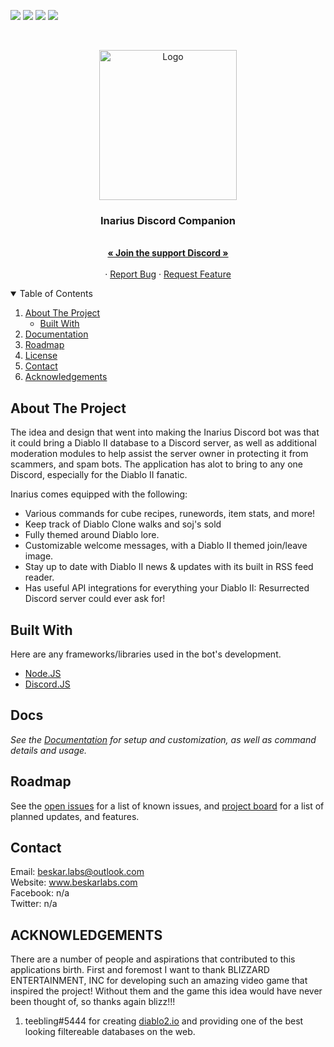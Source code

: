 <!-- PROJECT SHIELDS -->
<!--
*** I'm using markdown "reference style" links for readability.
*** Reference links are enclosed in brackets [ ] instead of parentheses ( ).
*** See the bottom of this document for the declaration of the reference variables
*** for contributors-url, forks-url, etc. This is an optional, concise syntax you may use.
*** https://www.markdownguide.org/basic-syntax/#reference-style-links
-->
[![][readme-shield]][readme-url]
[![][version-shield]][version-url]
[![][issues-shield]][issues-url]
![][discord-shield]



<!-- PROJECT LOGO -->
<br />
<p align="center">
    <img src="https://imgur.com/GH5VnSq.png" alt="Logo" width="220" height="240">

  <h3 align="center">Inarius Discord Companion</h3>

  <p align="center">
    <br />
    <a href="https://discord.gg/WqunCan"><strong>« Join the support Discord »</strong></a>
    <br />
    <br />
    <!-- <a href="https://github.com/othneildrew/Best-README-Template">Invite the Bot</a> -->
    ·
    <a href="https://github.com/ALCHElVlY/inarius/issues">Report Bug</a>
    ·
    <a href="https://github.com/ALCHElVlY/inarius/issues">Request Feature</a>
  </p>
</p>



<!-- TABLE OF CONTENTS -->
<details open="open">
  <summary>Table of Contents</summary>
  <ol>
    <li>
      <a href="#about-the-project">About The Project</a>
      <ul>
        <li><a href="#built-with">Built With</a></li>
      </ul>
    </li>
    <li><a href="#docs">Documentation</a></li>
    <li><a href="#roadmap">Roadmap</a></li>
    <li><a href="#license">License</a></li>
    <li><a href="#contact">Contact</a></li>
    <li><a href="#acknowledgements">Acknowledgements</a></li>
  </ol>
</details>



<!-- ABOUT THE PROJECT -->
## About The Project

<!-- [![Product Name Screen Shot][product-screenshot]](https://example.com) -->

The idea and design that went into making the Inarius Discord bot was that it could bring a Diablo II database to a Discord server, as well as additional moderation modules to help assist the server owner in protecting it from scammers, and spam bots. The application has alot to bring to any one Discord, especially for the Diablo II fanatic.

Inarius comes equipped with the following:
* Various commands for cube recipes, runewords, item stats, and more!
* Keep track of Diablo Clone walks and soj's sold
* Fully themed around Diablo lore.
* Customizable welcome messages, with a Diablo II themed join/leave image.
* Stay up to date with Diablo II news & updates with its built in RSS feed reader.
* Has useful API integrations for everything your Diablo II: Resurrected Discord server could ever ask for!



## Built With

Here are any frameworks/libraries used in the bot's development.
* [Node.JS](https://nodejs.org/en/)
* [Discord.JS](https://discord.js.org/#/)



<!-- Documentation -->
## Docs

_See the [Documentation](#) for setup and customization, as well as command details and usage._



<!-- ROADMAP -->
## Roadmap

See the [open issues](https://github.com/ALCHElVlY/inarius/issues) for a list of known issues, and [project board](https://github.com/ALCHElVlY/inarius/projects/1) for a list of planned updates, and features.



<!-- CONTACT -->
## Contact

Email: beskar.labs@outlook.com<br>
Website: www.beskarlabs.com<br>
Facebook: n/a<br>
Twitter: n/a



<!-- ACKNOWLEDGEMENTS -->
## ACKNOWLEDGEMENTS

<div>
    <p>
        There are a number of people and aspirations that contributed to this applications birth. First and foremost I want to thank BLIZZARD ENTERTAINMENT,
        INC for developing such an amazing video game that inspired the project! Without them and the game this idea would have never been thought of,
        so thanks again blizz!!!
    </p>
    <ol>
        <li>teebling#5444 for creating  <a href="https://diablo2.io/" target="_blank">diablo2.io</a> and providing one of the best looking filtereable databases on the web.</li>
    </ol>
</div>



<!-- MARKDOWN LINKS & IMAGES -->
<!-- https://www.markdownguide.org/basic-syntax/#reference-style-links -->
[readme-shield]: https://img.shields.io/badge/readme%20style-standard-blue.svg?style=plastic
[readme-url]: https://github.com/ALCHElVlY/inarius#readme
[discord-shield]: https://img.shields.io/discord/686731263956090915?color=blue&label=Online%20Discord%20Members&style=plastic
[version-shield]: https://img.shields.io/github/v/tag/ALCHElVlY/inarius?label=version&style=plastic
[version-url]: https://github.com/main/ALCHElVlY/inarius/releases
[issues-shield]: https://img.shields.io/github/issues/ALCHElVlY/inarius?color=blue&style=plastic
[issues-url]: https://github.com/ALCHElVlY/inarius/issues
